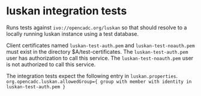 # luskan integration tests

Runs tests against `ivo://opencadc.org/luskan` so that should resolve 
to a locally running luskan instance using a test database.

Client certificates named `luskan-test-auth.pem` and `luskan-test-noauth.pem` 
must exist in the directory $A/test-certificates.
The `luskan-test-auth.pem` user has authorization to call this service.
The `luskan-test-noauth.pem` user is not authorized to call this service.

The integration tests expect the following entry in `luskan.properties`.
`org.opencadc.luskan.allowedGroup={ group with member with identity in luskan-test-auth.pem }`
